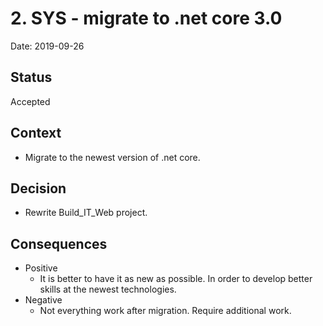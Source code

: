 # 2. SYS - migrate to .net core 3.0

Date: 2019-09-26

## Status

Accepted

## Context

- Migrate to the newest version of .net core.

## Decision

- Rewrite Build_IT_Web project.

## Consequences

- Positive
	- It is better to have it as new as possible. In order to develop better skills at the newest technologies.
- Negative 
	- Not everything work after migration. Require additional work.

